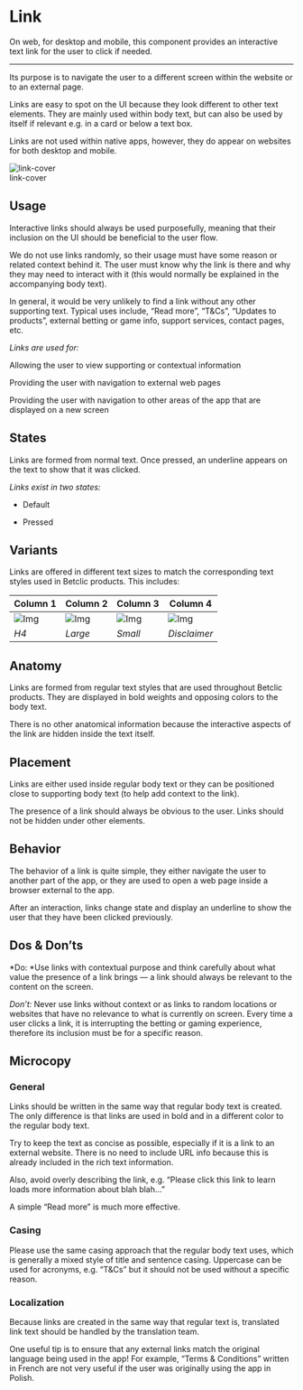 
# Link

On web, for desktop and mobile, this component provides an interactive text link for the user to click if needed.

---

Its purpose is to navigate the user to a different screen within the website or to an external page.

Links are easy to spot on the UI because they look different to other text elements. They are mainly used within body text, but can also be used by itself if relevant e.g. in a card or below a text box.

Links are not used within native apps, however, they do appear on websites for both desktop and mobile.

  
![link-cover](https://studio-assets.supernova.io/design-systems/27883/43549708-5f48-4dcc-bc36-d9ba766793b9.png)  
link-cover  


## Usage

Interactive links should always be used purposefully, meaning that their inclusion on the UI should be beneficial to the user flow.

We do not use links randomly, so their usage must have some reason or related context behind it. The user must know why the link is there and why they may need to interact with it (this would normally be explained in the accompanying body text).

In general, it would be very unlikely to find a link without any other supporting text. Typical uses include, “Read more”, “T&Cs”, “Updates to products”, external betting or game info, support services, contact pages, etc.

*Links are used for:*

Allowing the user to view supporting or contextual information

Providing the user with navigation to external web pages

Providing the user with navigation to other areas of the app that are displayed on a new screen

## States

Links are formed from normal text. Once pressed, an underline appears on the text to show that it was clicked.

*Links exist in two states:*

- Default

- Pressed

## Variants

Links are offered in different text sizes to match the corresponding text styles used in Betclic products. This includes:

  
| Column 1 | Column 2 | Column 3 | Column 4 |  
| --- | --- | --- | --- |  
| ![Img](https://studio-assets.supernova.io/design-systems/27883/e677a2f5-ed71-41a0-b1e0-0268a5f1f818.png) | ![Img](https://studio-assets.supernova.io/design-systems/27883/afc1e091-d38d-4277-a51d-7c4cc4eada50.png) | ![Img](https://studio-assets.supernova.io/design-systems/27883/a3896c67-b19c-4786-b85a-d20450d7b7d7.png) | ![Img](https://studio-assets.supernova.io/design-systems/27883/64c1b3b6-0692-4df1-ac34-af79f99e0e9c.png) |  
| *H4* | *Large* | *Small* | *Disclaimer* |  


## Anatomy

Links are formed from regular text styles that are used throughout Betclic products. They are displayed in bold weights and opposing colors to the body text.

There is no other anatomical information because the interactive aspects of the link are hidden inside the text itself.

## Placement

Links are either used inside regular body text or they can be positioned close to supporting body text (to help add context to the link).

The presence of a link should always be obvious to the user. Links should not be hidden under other elements.

## Behavior

The behavior of a link is quite simple, they either navigate the user to another part of the app, or they are used to open a web page inside a browser external to the app.

After an interaction, links change state and display an underline to show the user that they have been clicked previously.

## Dos & Don’ts

*Do: *Use links with contextual purpose and think carefully about what value the presence of a link brings — a link should always be relevant to the content on the screen.

*Don’t:* Never use links without context or as links to random locations or websites that have no relevance to what is currently on screen. Every time a user clicks a link, it is interrupting the betting or gaming experience, therefore its inclusion must be for a specific reason.

## Microcopy

### General

Links should be written in the same way that regular body text is created. The only difference is that links are used in bold and in a different color to the regular body text.

Try to keep the text as concise as possible, especially if it is a link to an external website. There is no need to include URL info because this is already included in the rich text information.

Also, avoid overly describing the link, e.g. “Please click this link to learn loads more information about blah blah...”

A simple “Read more” is much more effective.

### Casing

Please use the same casing approach that the regular body text uses, which is generally a mixed style of title and sentence casing. Uppercase can be used for acronyms, e.g. “T&Cs” but it should not be used without a specific reason.

### Localization

Because links are created in the same way that regular text is, translated link text should be handled by the translation team.

One useful tip is to ensure that any external links match the original language being used in the app! For example, “Terms & Conditions” written in French are not very useful if the user was originally using the app in Polish.